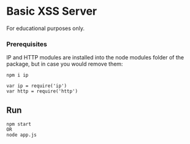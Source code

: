 # Basic XSS Server
For educational purposes only.

### Prerequisites
IP and HTTP modules are installed into the node modules folder of the package, but in case you would remove them:

```
npm i ip
```

```
var ip = require('ip')
var http = require('http')
```
## Run

```
npm start
OR
node app.js
```
